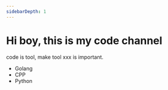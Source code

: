 ```yaml
---
sidebarDepth: 1
---
```


# Hi boy, this is my code channel

code is tool, make tool xxx is important.
- Golang
- CPP
- Python
